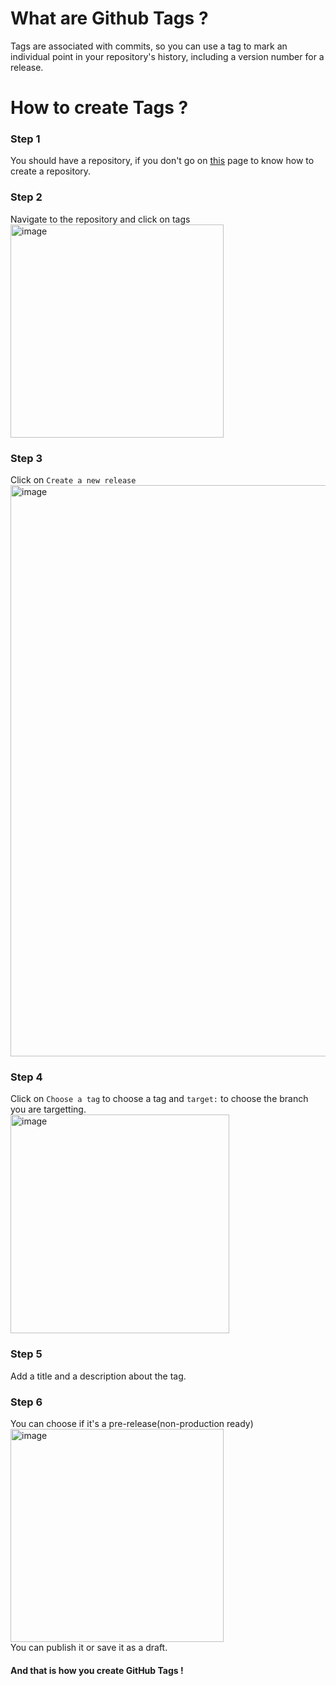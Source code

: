 # What are Github Tags ?
Tags are associated with commits, so you can use a tag to mark an individual point in your repository's history, including a version number for a release.

# How to create Tags ?

### Step 1

You should have a repository, if you don't go on <u><a href = "https://oswp.study/#/pages/How-to/guide/repo-private-public">this</a></u> page to know how to create a repository.

### Step 2

Navigate to the repository and click on tags <br>
<img width="341" alt="image" src="https://user-images.githubusercontent.com/100528412/193890608-85e902d5-5f50-49a6-8ad5-4f3370530a25.png">

### Step 3 

Click on `Create a new release` <br> <img width="914" alt="image" src="https://user-images.githubusercontent.com/100528412/193890768-fb29e090-5d07-48bb-92b9-0f860f75d490.png">

### Step 4

Click on `Choose a tag` to choose a tag and `target:` to choose the branch you are targetting. <br>
<img width="350" alt="image" src="https://user-images.githubusercontent.com/100528412/194745792-304776c1-1b2a-4214-8b1c-57b8b68d0e0b.png">


### Step 5

Add a title and a description about the tag.

### Step 6

You can choose if it's a pre-release(non-production ready) <br> <img width="341" alt="image" src="https://user-images.githubusercontent.com/100528412/193891846-82361051-c4b7-4849-a327-4011e581b042.png">
<br>
You can publish it or save it as a draft.
#### And that is how you create GitHub Tags !
